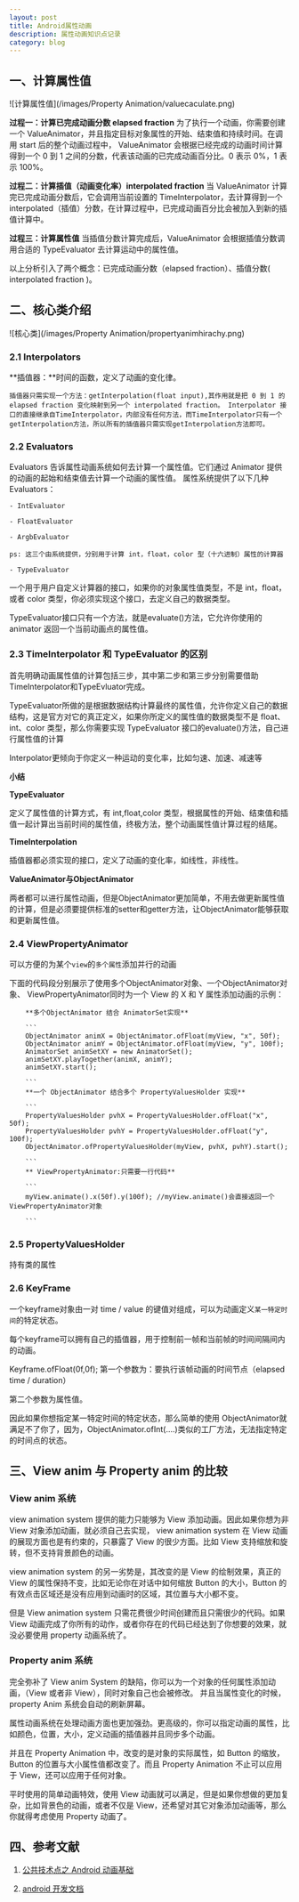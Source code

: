 ```yaml
---
layout: post
title: Android属性动画
description: 属性动画知识点记录
category: blog
---
```


## 一、计算属性值


![计算属性值](/images/Property Animation/valuecaculate.png)

**过程一：计算已完成动画分数 elapsed fraction** 为了执行一个动画，你需要创建一个 ValueAnimator，并且指定目标对象属性的开始、结束值和持续时间。在调用 start 后的整个动画过程中， ValueAnimator 会根据已经完成的动画时间计算得到一个 0 到 1 之间的分数，代表该动画的已完成动画百分比。0 表示 0%，1 表示 100%。

**过程二：计算插值（动画变化率）interpolated fraction** 当 ValueAnimator 计算完已完成动画分数后，它会调用当前设置的 TimeInterpolator，去计算得到一个 interpolated（插值）分数，在计算过程中，已完成动画百分比会被加入到新的插值计算中。

**过程三：计算属性值** 当插值分数计算完成后，ValueAnimator 会根据插值分数调用合适的 TypeEvaluator 去计算运动中的属性值。

以上分析引入了两个概念：已完成动画分数（elapsed fraction）、插值分数( interpolated fraction )。


## 二、核心类介绍

![核心类](/images/Property Animation/propertyanimhirachy.png)


### 2.1 Interpolators

**插值器：**时间的函数，定义了动画的变化律。

    插值器只需实现一个方法：getInterpolation(float input),其作用就是把 0 到 1 的 elapsed fraction 变化映射到另一个 interpolated fraction。 Interpolator 接口的直接继承自TimeInterpolator，内部没有任何方法，而TimeInterpolator只有一个getInterpolation方法，所以所有的插值器只需实现getInterpolation方法即可。

### 2.2 Evaluators

Evaluators 告诉属性动画系统如何去计算一个属性值。它们通过 Animator 提供的动画的起始和结束值去计算一个动画的属性值。 属性系统提供了以下几种 Evaluators：

    - IntEvaluator

    - FloatEvaluator

    - ArgbEvaluator

    ps: 这三个由系统提供，分别用于计算 int，float，color 型（十六进制）属性的计算器

    - TypeEvaluator

一个用于用户自定义计算器的接口，如果你的对象属性值类型，不是 int，float，或者 color 类型，你必须实现这个接口，去定义自己的数据类型。

TypeEvaluator接口只有一个方法，就是evaluate()方法，它允许你使用的 animator 返回一个当前动画点的属性值。

### 2.3 TimeInterpolator 和 TypeEvaluator 的区别

首先明确动画属性值的计算包括三步，其中第二步和第三步分别需要借助TimeInterpolator和TypeEvluator完成。

TypeEvaluator所做的是根据数据结构计算最终的属性值，允许你定义自己的数据结构，这是官方对它的真正定义，如果你所定义的属性值的数据类型不是 float、int、color 类型，那么你需要实现 TypeEvaluator 接口的evaluate()方法，自己进行属性值的计算

Interpolator更倾向于你定义一种运动的变化率，比如匀速、加速、减速等

 **小结**

**TypeEvaluator**

定义了属性值的计算方式，有 int,float,color 类型，根据属性的开始、结束值和插值一起计算出当前时间的属性值，终极方法，整个动画属性值计算过程的结尾。

**TimeInterpolation**

 插值器都必须实现的接口，定义了动画的变化率，如线性，非线性。

**ValueAnimator与ObjectAnimator**

两者都可以进行属性动画，但是ObjectAnimator更加简单，不用去做更新属性值的计算，但是必须要提供标准的setter和getter方法，让ObjectAnimator能够获取和更新属性值。


### 2.4 ViewPropertyAnimator

可以方便的为某个`view`的`多个属性`添加并行的动画

下面的代码段分别展示了使用多个ObjectAnimator对象、一个ObjectAnimator对象、 ViewPropertyAnimator同时为一个 View 的 X 和 Y 属性添加动画的示例：

        **多个ObjectAnimator 结合 AnimatorSet实现**

        ```
        ObjectAnimator animX = ObjectAnimator.ofFloat(myView, "x", 50f);
        ObjectAnimator animY = ObjectAnimator.ofFloat(myView, "y", 100f);
        AnimatorSet animSetXY = new AnimatorSet();
        animSetXY.playTogether(animX, animY);
        animSetXY.start();
        
        ```
        **一个 ObjectAnimator 结合多个 PropertyValuesHolder 实现**
        
        ```
        PropertyValuesHolder pvhX = PropertyValuesHolder.ofFloat("x", 50f); 
        PropertyValuesHolder pvhY = PropertyValuesHolder.ofFloat("y", 100f); 
        ObjectAnimator.ofPropertyValuesHolder(myView, pvhX, pvhY).start();
        
        ```
        ** ViewPropertyAnimator:只需要一行代码**
        
        ```
        myView.animate().x(50f).y(100f); //myView.animate()会直接返回一个ViewPropertyAnimator对象
        
        ```
                   
### 2.5 PropertyValuesHolder
                   
持有类的属性
                   
### 2.6 KeyFrame
                   
 一个keyframe对象由一对 time / value 的键值对组成，可以为动画定义`某一特定时间`的特定状态。

 每个keyframe可以拥有自己的插值器，用于控制前一帧和当前帧的时间间隔间内的动画。
 
Keyframe.ofFloat(0f,0f); 第一个参数为：要执行该帧动画的时间节点（elapsed time / duration）

第二个参数为属性值。

因此如果你想指定某一特定时间的特定状态，那么简单的使用 ObjectAnimator就满足不了你了，因为，ObjectAnimator.ofInt(....)类似的工厂方法，无法指定特定的时间点的状态。

## 三、View anim 与 Property anim 的比较

### View anim 系统

view animation system 提供的能力只能够为 View 添加动画。因此如果你想为非 View 对象添加动画，就必须自己去实现， view animation system 在 View 动画的展现方面也是有约束的，只暴露了 View 的很少方面。比如 View 支持缩放和旋转，但不支持背景颜色的动画。

view animation system 的另一劣势是，其改变的是 View 的绘制效果，真正的 View 的属性保持不变，比如无论你在对话中如何缩放 Button 的大小，Button 的有效点击区域还是没有应用到动画时的区域，其位置与大小都不变。

但是 View animation system 只需花费很少时间创建而且只需很少的代码。如果 View 动画完成了你所有的动作，或者你存在的代码已经达到了你想要的效果，就没必要使用 property 动画系统了。

### Property anim 系统

完全弥补了 View anim System 的缺陷，你可以为一个对象的任何属性添加动画，（View 或者非 View），同时对象自己也会被修改。 并且当属性变化的时候，property Anim 系统会自动的刷新屏幕。

属性动画系统在处理动画方面也更加强劲。更高级的，你可以指定动画的属性，比如颜色，位置，大小，定义动画的插值器并且同步多个动画。

并且在 Property Animation 中，改变的是对象的实际属性，如 Button 的缩放，Button 的位置与大小属性值都改变了。而且 Property Animation 不止可以应用于 View，还可以应用于任何对象。

平时使用的简单动画特效，使用 View 动画就可以满足，但是如果你想做的更加复杂，比如背景色的动画，或者不仅是 View，还希望对其它对象添加动画等，那么你就得考虑使用 Property 动画了。


## 四、参考文献

1. [公共技术点之 Android 动画基础](http://a.codekk.com/detail/Android/lightSky/%E5%85%AC%E5%85%B1%E6%8A%80%E6%9C%AF%E7%82%B9%E4%B9%8B%20Android%20%E5%8A%A8%E7%94%BB%E5%9F%BA%E7%A1%80)

2. [android 开发文档](http://developer.android.com/guide/topics/resources/animation-resource.html#val-animator-element)
